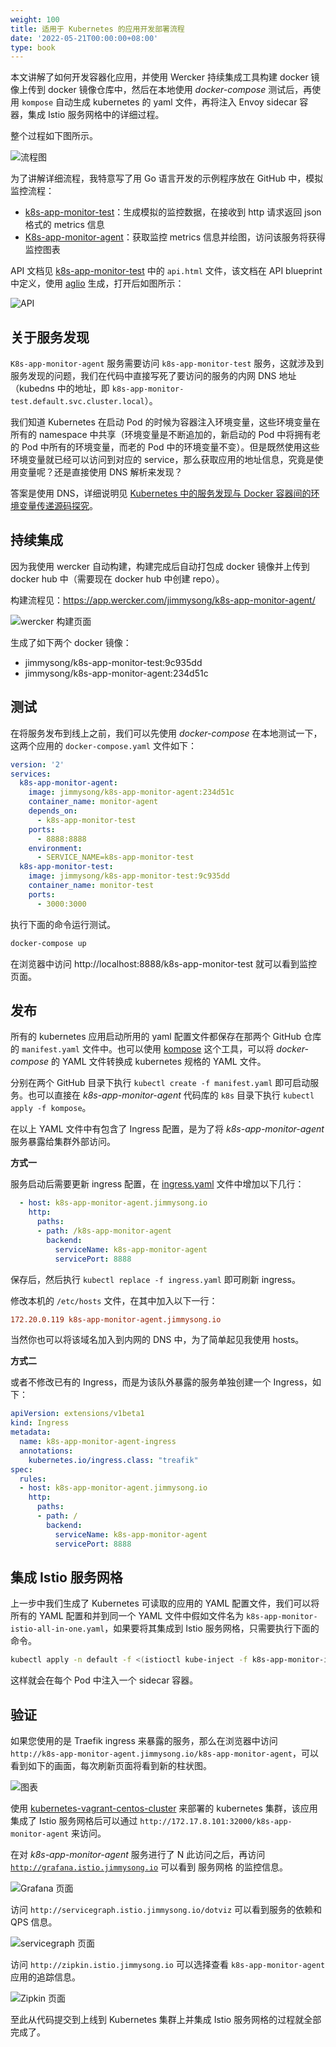 ```yaml
---
weight: 100
title: 适用于 Kubernetes 的应用开发部署流程
date: '2022-05-21T00:00:00+08:00'
type: book
---
```


本文讲解了如何开发容器化应用，并使用 Wercker 持续集成工具构建 docker 镜像上传到 docker 镜像仓库中，然后在本地使用 *docker-compose* 测试后，再使用 `kompose` 自动生成 kubernetes 的 yaml 文件，再将注入 Envoy sidecar 容器，集成 Istio 服务网格中的详细过程。

整个过程如下图所示。

![流程图](how-to-use-kubernetes-with-istio.jpg)

为了讲解详细流程，我特意写了用 Go 语言开发的示例程序放在 GitHub 中，模拟监控流程：

- [k8s-app-monitor-test](https://github.com/rootsongjc/k8s-app-monitor-test)：生成模拟的监控数据，在接收到 http 请求返回 json 格式的 metrics 信息
- [K8s-app-monitor-agent](https://github.com/rootsongjc/k8s-app-monitor-agent)：获取监控 metrics 信息并绘图，访问该服务将获得监控图表

API 文档见 [k8s-app-monitor-test](https://github.com/rootsongjc/k8s-app-monitor-test) 中的 `api.html` 文件，该文档在 API blueprint 中定义，使用 [aglio](https://github.com/danielgtaylor/aglio) 生成，打开后如图所示：

![API](k8s-app-monitor-test-api-doc.jpg)

## 关于服务发现

`K8s-app-monitor-agent` 服务需要访问 `k8s-app-monitor-test` 服务，这就涉及到服务发现的问题，我们在代码中直接写死了要访问的服务的内网 DNS 地址（kubedns 中的地址，即 `k8s-app-monitor-test.default.svc.cluster.local`）。

我们知道 Kubernetes 在启动 Pod 的时候为容器注入环境变量，这些环境变量在所有的 namespace 中共享（环境变量是不断追加的，新启动的 Pod 中将拥有老的 Pod 中所有的环境变量，而老的 Pod 中的环境变量不变）。但是既然使用这些环境变量就已经可以访问到对应的 service，那么获取应用的地址信息，究竟是使用变量呢？还是直接使用 DNS 解析来发现？

答案是使用 DNS，详细说明见 [Kubernetes 中的服务发现与 Docker 容器间的环境变量传递源码探究](/blog/exploring-kubernetes-env-with-docker/)。

## 持续集成

因为我使用 wercker 自动构建，构建完成后自动打包成 docker 镜像并上传到 docker hub 中（需要现在 docker hub 中创建 repo）。

构建流程见：https://app.wercker.com/jimmysong/k8s-app-monitor-agent/

![wercker 构建页面](k8s-app-monitor-agent-wercker.jpg)

生成了如下两个 docker 镜像：

- jimmysong/k8s-app-monitor-test:9c935dd
- jimmysong/k8s-app-monitor-agent:234d51c

## 测试

在将服务发布到线上之前，我们可以先使用 *docker-compose* 在本地测试一下，这两个应用的 `docker-compose.yaml` 文件如下：

```yaml
version: '2'
services:
  k8s-app-monitor-agent:
    image: jimmysong/k8s-app-monitor-agent:234d51c
    container_name: monitor-agent
    depends_on:
      - k8s-app-monitor-test
    ports:
      - 8888:8888
    environment:
      - SERVICE_NAME=k8s-app-monitor-test
  k8s-app-monitor-test:
    image: jimmysong/k8s-app-monitor-test:9c935dd
    container_name: monitor-test
    ports:
      - 3000:3000
```

执行下面的命令运行测试。

```bash
docker-compose up
```

在浏览器中访问 http://localhost:8888/k8s-app-monitor-test 就可以看到监控页面。

## 发布

所有的 kubernetes 应用启动所用的 yaml 配置文件都保存在那两个 GitHub 仓库的 `manifest.yaml` 文件中。也可以使用 [kompose](https://github.com/kubernetes/kompose) 这个工具，可以将 *docker-compose* 的 YAML 文件转换成 kubernetes 规格的 YAML 文件。

分别在两个 GitHub 目录下执行 `kubectl create -f manifest.yaml` 即可启动服务。也可以直接在 *k8s-app-monitor-agent* 代码库的 `k8s` 目录下执行 `kubectl apply -f kompose`。

在以上 YAML 文件中有包含了 Ingress 配置，是为了将 *k8s-app-monitor-agent* 服务暴露给集群外部访问。

**方式一**

服务启动后需要更新 ingress 配置，在 [ingress.yaml](https://jimmysong.io/kubernetes-handbook/manifests/traefik-ingress/ingress.yaml) 文件中增加以下几行：

```yaml
  - host: k8s-app-monitor-agent.jimmysong.io
    http:
      paths:
      - path: /k8s-app-monitor-agent
        backend:
          serviceName: k8s-app-monitor-agent
          servicePort: 8888
```

保存后，然后执行 `kubectl replace -f ingress.yaml` 即可刷新 ingress。

修改本机的 `/etc/hosts` 文件，在其中加入以下一行：

```ini
172.20.0.119 k8s-app-monitor-agent.jimmysong.io
```

当然你也可以将该域名加入到内网的 DNS 中，为了简单起见我使用 hosts。

**方式二**

或者不修改已有的 Ingress，而是为该队外暴露的服务单独创建一个 Ingress，如下：

```yaml
apiVersion: extensions/v1beta1
kind: Ingress
metadata:
  name: k8s-app-monitor-agent-ingress
  annotations:
    kubernetes.io/ingress.class: "treafik"
spec:
  rules:
  - host: k8s-app-monitor-agent.jimmysong.io
    http:
      paths:
      - path: /
        backend:
          serviceName: k8s-app-monitor-agent
          servicePort: 8888
```

## 集成 Istio 服务网格

上一步中我们生成了 Kubernetes 可读取的应用的 YAML 配置文件，我们可以将所有的 YAML 配置和并到同一个 YAML 文件中假如文件名为 `k8s-app-monitor-istio-all-in-one.yaml`，如果要将其集成到 Istio 服务网格，只需要执行下面的命令。

```bash
kubectl apply -n default -f <(istioctl kube-inject -f k8s-app-monitor-istio-all-in-one.yaml)
```

这样就会在每个 Pod 中注入一个 sidecar 容器。

## 验证

如果您使用的是 Traefik ingress 来暴露的服务，那么在浏览器中访问 `http://k8s-app-monitor-agent.jimmysong.io/k8s-app-monitor-agent`，可以看到如下的画面，每次刷新页面将看到新的柱状图。

![图表](k8s-app-monitor-agent.jpg)

使用 [kubernetes-vagrant-centos-cluster](https://github.com/rootsongjc/kubernetes-vagrant-centos-cluster) 来部署的 kubernetes 集群，该应用集成了 Istio 服务网格后可以通过 `http://172.17.8.101:32000/k8s-app-monitor-agent` 来访问。

在对 *k8s-app-monitor-agent* 服务进行了 N 此访问之后，再访问 [`http://grafana.istio.jimmysong.io`](http://grafana.istio.jimmysong.io/) 可以看到 服务网格 的监控信息。

![Grafana 页面](k8s-app-monitor-istio-grafana.png)

访问 `http://servicegraph.istio.jimmysong.io/dotviz` 可以看到服务的依赖和 QPS 信息。

![servicegraph 页面](k8s-app-monitor-istio-servicegraph-dotviz.png)

访问 `http://zipkin.istio.jimmysong.io` 可以选择查看 `k8s-app-monitor-agent` 应用的追踪信息。

![Zipkin 页面](k8s-app-monitor-istio-zipkin.jpg)

至此从代码提交到上线到 Kubernetes 集群上并集成 Istio 服务网格的过程就全部完成了。
